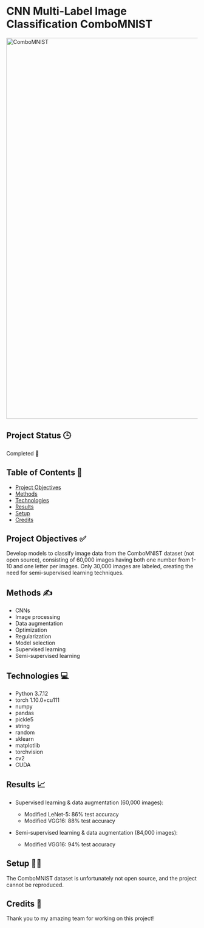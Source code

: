 # CNN Multi-Label Image Classification ComboMNIST

<img width="1000" alt="ComboMNIST" src="https://user-images.githubusercontent.com/64993223/151096132-86b60cf5-c2ef-49d3-a850-135a08e5353c.png">

## Project Status 🕒

Completed 🙌

## Table of Contents 📜

* [Project Objectives](#objectives)
* [Methods](#methods)
* [Technologies](#tech)
* [Results](#results)
* [Setup](#setup)
* [Credits](#cred)

<a name="objectives"></a>
<a name="methods"></a>
<a name="tech"></a>
<a name="results"></a>
<a name="setup"></a>
<a name="cred"></a>

## Project Objectives ✅ 

Develop models to classify image data from the ComboMNIST dataset (not open source), consisting of 60,000 images having both one number from 1-10 and one letter per images. Only 30,000 images are labeled, creating the need for semi-supervised learning techniques. 

## Methods ✍️

* CNNs
* Image processing
* Data augmentation
* Optimization
* Regularization
* Model selection
* Supervised learning
* Semi-supervised learning

## Technologies 💻

* Python 3.7.12
* torch 1.10.0+cu111
* numpy
* pandas
* pickle5
* string
* random
* sklearn
* matplotlib
* torchvision
* cv2
* CUDA

## Results 📈

* Supervised learning & data augmentation (60,000 images):
  *  Modified LeNet-5: 86% test accuracy
  *  Modified VGG16: 88% test accuracy
  
* Semi-supervised learning & data augmentation (84,000 images):
  * Modified VGG16: 94% test accuracy  

## Setup 👩‍💻

The ComboMNIST dataset is unfortunately not open source, and the project cannot be reproduced. 

## Credits 🏅

Thank you to my amazing team for working on this project!
